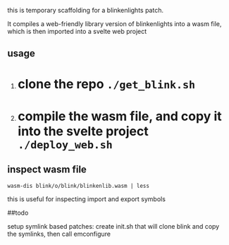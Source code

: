 
this is temporary scaffolding
for a blinkenlights patch.

It compiles a web-friendly
library version of blinkenlights into a wasm
file, which is then imported into a
svelte web project

## usage

1. # clone the repo `./get_blink.sh`
2. # compile the wasm file, and copy it into the svelte project `./deploy_web.sh`

## inspect wasm file

```
wasm-dis blink/o/blink/blinkenlib.wasm | less
```

this is useful for inspecting import and export symbols

##todo

setup symlink based patches: create
init.sh that will clone blink and copy the symlinks,
then call emconfigure

